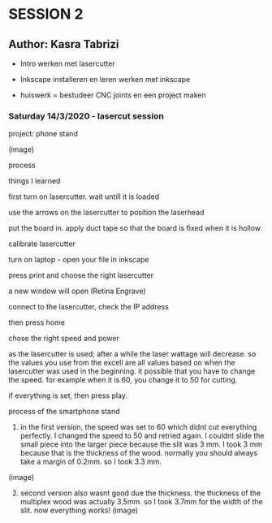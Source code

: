 # SESSION 2
## Author: Kasra Tabrizi

 - Intro werken met lasercutter
  
 - Inkscape installeren en leren werken met inkscape

 - huiswerk = bestudeer CNC joints en een project maken


### Saturday 14/3/2020 - lasercut session

project: phone stand

(image)

process

things I learned

first turn on lasercutter. wait untill it is loaded

use the arrows on the lasercutter to position the laserhead

put the board in. apply duct tape so that the board is fixed when it is hollow.

calibrate lasercutter

turn on laptop - open your file in inkscape

press print and choose the right lasercutter

a new window will open (Retina Engrave)

connect to the lasercutter, check the IP address

then press home

chose the right speed and power

as the lasercutter is used; after a while the laser wattage will decrease. so the values you use from the excell are all values based on when the lasercutter was used in the beginning. it possible that you have to change the speed. for example when it is 60, you change it to 50 for cutting.

if everything is set, then press play.

process of the smartphone stand

1. in the first version, the speed was set to 60 which didnt cut everything perfectly. I changed the speed to 50 and retried again. I couldnt slide the small piece into the larger piece because the slit was 3 mm. I took 3
mm because that is the thickness of the wood. normally you should always take a margin of 0.2mm. so I took 3.3 mm.

(image)

2. second version also wasnt good due the thickness. the thickness of the multiplex wood was actually 3.5mm. so I took 3.7mm for the width of the slit. now everything works!
(image)


